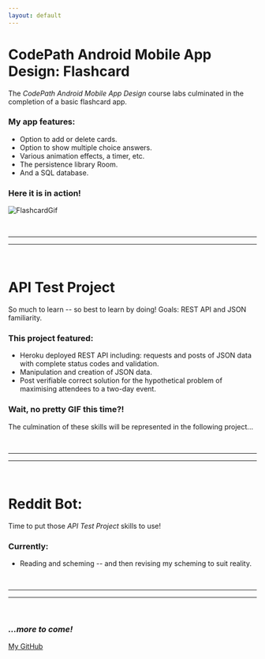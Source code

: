 ```yaml
---
layout: default
---
```

# CodePath Android Mobile App Design: Flashcard

The _CodePath Android Mobile App Design_ course labs culminated in the completion of a basic flashcard app. 

### My app features:

* Option to add or delete cards.
* Option to show multiple choice answers.
* Various animation effects, a timer, etc.
* The persistence library Room.
* And a SQL database.

### Here it is in action!

![FlashcardGif](https://i.imgur.com/dh8JZZD.gif)

&nbsp;

---
---

&nbsp;

# API Test Project

So much to learn -- so best to learn by doing! Goals: REST API and JSON familiarity.

### This project featured:

* Heroku deployed REST API including: requests and  posts of JSON data with complete status codes and validation.
* Manipulation and creation of JSON data.
* Post verifiable correct solution for the hypothetical problem of maximising attendees to a two-day event.

### Wait, no pretty GIF this time?!

The culmination of these skills will be represented in the following project...

&nbsp;

---
---

&nbsp;

# Reddit Bot:

Time to put those _API Test Project_ skills to use!

### Currently:

* Reading and scheming -- and then revising my scheming to suit reality.

&nbsp;

---
---

&nbsp;


### *...more to come!*
[My GitHub](https://github.com/snormax)
